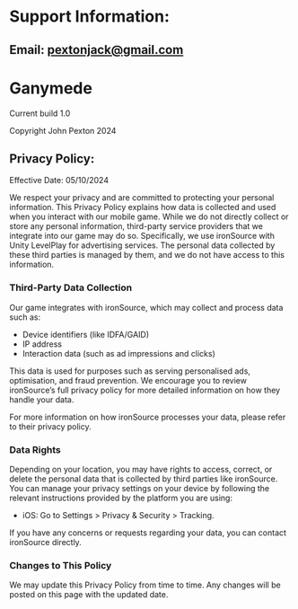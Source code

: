# Support Information:
## Email: pextonjack@gmail.com

# Ganymede
Current build 1.0

Copyright John Pexton 2024

## Privacy Policy:

Effective Date: 05/10/2024

We respect your privacy and are committed to protecting your personal information. This Privacy Policy explains how data is collected and used when you interact with our mobile game. While we do not directly collect or store any personal information, third-party service providers that we integrate into our game may do so. Specifically, we use ironSource with Unity LevelPlay for advertising services. The personal data collected by these third parties is managed by them, and we do not have access to this information.

### Third-Party Data Collection

Our game integrates with ironSource, which may collect and process data such as:

- Device identifiers (like IDFA/GAID)
- IP address
- Interaction data (such as ad impressions and clicks)

This data is used for purposes such as serving personalised ads, optimisation, and fraud prevention. We encourage you to review ironSource’s full privacy policy for more detailed information on how they handle your data.

For more information on how ironSource processes your data, please refer to their privacy policy.

### Data Rights

Depending on your location, you may have rights to access, correct, or delete the personal data that is collected by third parties like ironSource. You can manage your privacy settings on your device by following the relevant instructions provided by the platform you are using:

- iOS: Go to Settings > Privacy & Security > Tracking.

If you have any concerns or requests regarding your data, you can contact ironSource directly.

### Changes to This Policy

We may update this Privacy Policy from time to time. Any changes will be posted on this page with the updated date.